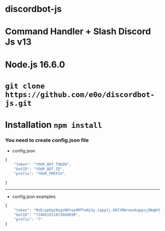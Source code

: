 # discordbot-js 

# Command Handler + Slash Discord Js v13

# Node.js 16.6.0 

# ```git clone https://github.com/e0o/discordbot-js.git```

# Installation ```npm install```



### You need to create config.json file 

- config.json
```js
{
    "token": "YOUR_BOT_TOKEN",
    "botID": "YOUR_BOT_ID",
    "prefix": "YOUR_PREFIX",
    
}
```

---

- config.json examples
```js
{
    "token": "MzErppDgzNzgzNDtop4MTYwNjUy.iqpp1j.08lVMAroeokqppsjONqWtbxyCpRITc3Qk",
    "botID": "714851911672660030",
    "prefix": "?"  
}
```
